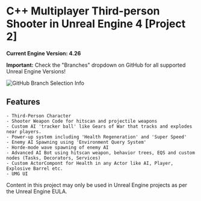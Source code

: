 # C++ Multiplayer Third-person Shooter in Unreal Engine 4 [Project 2]

**Current Engine Version: 4.26**

**Important:** Check the "Branches" dropdown on GitHub for all supported Unreal Engine Versions!

![GitHub Branch Selection Info](https://www.tomlooman.com/wp-content/uploads/2021/01/github_branchesinfo.jpg)


## Features

	- Third-Person Character
	- Shooter Weapon Code for hitscan and projectile weapons
	- Custom AI 'tracker ball' like Gears of War that tracks and explodes near players.
	- Power-up system including 'Health Regeneration' and 'Super Speed'
	- Enemy AI Spawning using 'Environment Query System'
	- Horde-mode wave spawning of enemy AI
	- Advanced AI Bot using hitscan weapon, behavior trees, EQS and custom nodes (Tasks, Decorators, Services)
	- Custom ActorCompont for Health in any Actor like AI, Player, Explosive Barrel etc.
	- UMG UI

Content in this project may only be used in Unreal Engine projects as per the Unreal Engine EULA.
